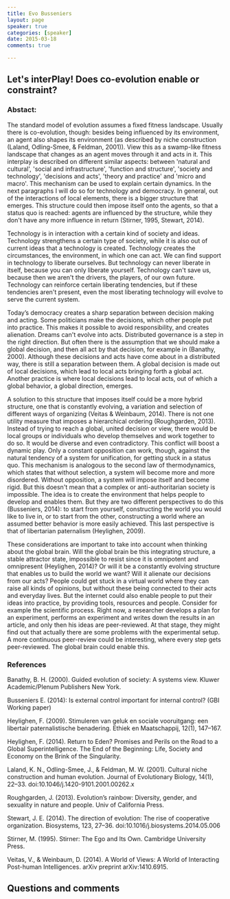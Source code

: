 ```yaml
---
title: Evo Busseniers
layout: page
speaker: true
categories: [speaker]
date: 2015-03-18
comments: true

---
```


## Let's interPlay! Does co-evolution enable or constraint? 

### Abstact:

The standard model of evolution assumes a fixed fitness landscape. Usually there is co-evolution, though: besides being influenced by its environment, an agent also shapes its environment (as described by niche construction (Laland, Odling-Smee, & Feldman, 2001)). View this as a swamp-like fitness landscape that changes as an agent moves through it and acts in it. 
This interplay is described on different similar aspects: between 'natural and cultural', 'social and infrastructure', 'function and structure', 'society and technology', 'decisions and acts', 'theory and practice' and 'micro and macro'. This mechanism can be used to explain certain dynamics. In the next paragraphs I will do so for technology and democracy. In general, out of the interactions of local elements, there is a bigger structure that emerges. This structure could then impose itself onto the agents, so that a status quo is reached: agents are influenced by the structure, while they don't have any more influence in return (Stirner, 1995, Stewart, 2014). 

Technology is in interaction with a certain kind of society and ideas. Technology strengthens a certain type of society, while it is also out of current ideas that a technology is created. Technology creates the circumstances, the environment, in which one can act. We can find support in technology to liberate ourselves. But technology can never liberate in itself, because you can only liberate yourself. Technology can't save us, because then we aren't the drivers, the players, of our own future. Technology can reinforce certain liberating tendencies, but if these tendencies aren't present, even the most liberating technology will evolve to serve the current system. 

Today’s democracy creates a sharp separation between decision making and acting. Some politicians make the decisions, which other people put into practice. This makes it possible to avoid responsibility, and creates alienation. Dreams can't evolve into acts. 
Distributed governance is a step in the right direction. But often there is the assumption that we should make a global decision, and then all act by that decision, for example in (Banathy, 2000). Although these decisions and acts have come about in a distributed way, there is still a separation between them. A global decision is made out of local decisions, which lead to local acts bringing forth a global act. Another practice is where local decisions lead to local acts, out of which a global behavior, a global direction, emerges. 

A solution to this structure that imposes itself could be a more hybrid structure, one that is constantly evolving, a variation and selection of different ways of organizing (Veitas & Weinbaum, 2014). There is not one utility measure that imposes a hierarchical ordering (Roughgarden, 2013). Instead of trying to reach a global, united decision or view, there would be local groups or individuals who develop themselves and work together to do so. It would be diverse and even contradictory. This conflict will boost a dynamic play. Only a constant opposition can work, though, against the natural tendency of a system for unification, for getting stuck in a status quo. This mechanism is analogous to the second law of thermodynamics, which states that without selection, a system will become more and more disordered. Without opposition, a system will impose itself and become rigid. But this doesn't mean that a complex or anti-authoritarian society is impossible. The idea is to create the environment that helps people to develop and enables them. But they are two different perspectives to do this (Busseniers, 2014): to start from yourself, constructing the world you would like to live in, or to start from the other, constructing a world where an assumed better behavior is more easily achieved. This last perspective is that of libertarian paternalism (Heylighen, 2009). 

These considerations are important to take into account when thinking about the global brain. Will the global brain be this integrating structure, a stable attractor state, impossible to resist since it is omnipotent and omnipresent (Heylighen, 2014)? Or will it be a constantly evolving structure that enables us to build the world we want? Will it alienate our decisions from our acts? People could get stuck in a virtual world where they can raise all kinds of opinions, but without these being connected to their acts and everyday lives. But the internet could also enable people to put their ideas into practice, by providing tools, resources and people. Consider for example the scientific process. Right now, a researcher develops a plan for an experiment, performs an experiment and writes down the results in an article, and only then his ideas are peer-reviewed. At that stage, they might find out that actually there are some problems with the experimental setup. A more continuous peer-review could be interesting, where every step gets peer-reviewed. The global brain could enable this.

### References

Banathy, B. H. (2000). Guided evolution of society: A systems view. Kluwer Academic/Plenum Publishers New York.

Busseniers E. (2014): Is external control important for internal control? (GBI Working paper) 

Heylighen, F. (2009). Stimuleren van geluk en sociale vooruitgang: een libertair paternalistische benadering. Ethiek en Maatschappij, 12(1), 147–167. 

Heylighen, F. (2014). Return to Eden? Promises and Perils on the Road to a Global Superintelligence. The End of the Beginning: Life, Society and Economy on the Brink of the Singularity. 

Laland, K. N., Odling-Smee, J., & Feldman, M. W. (2001). Cultural niche construction and human evolution. Journal of Evolutionary Biology, 14(1), 22–33. doi:10.1046/j.1420-9101.2001.00262.x 

Roughgarden, J. (2013). Evolution’s rainbow: Diversity, gender, and sexuality in nature and people. Univ of California Press. 

Stewart, J. E. (2014). The direction of evolution: The rise of cooperative organization. Biosystems, 123, 27–36. doi:10.1016/j.biosystems.2014.05.006 

Stirner, M. (1995). Stirner: The Ego and Its Own. Cambridge University Press. 

Veitas, V., & Weinbaum, D. (2014). A World of Views: A World of Interacting Post-human Intelligences. arXiv preprint arXiv:1410.6915. 

## Questions and comments 

